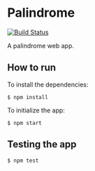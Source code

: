# Palindrome

[![Build Status](https://travis-ci.org/CarlosBonetti/palindrome.svg?branch=master)](https://travis-ci.org/CarlosBonetti/palindrome)

A palindrome web app.

## How to run

To install the dependencies:

```
$ npm install
```

To initialize the app:

```
$ npm start
```

## Testing the app

```
$ npm test
```
